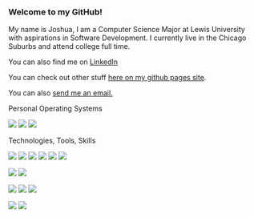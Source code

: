 ### Welcome to my GitHub!

My name is Joshua, I am a Computer Science Major at Lewis University with aspirations in Software Development. I currently live in the Chicago Suburbs and attend college full time. 

You can also find me on <a href ="https://www.linkedin.com/in/joshua-belfor/">LinkedIn</a>

You can check out other stuff <a href="https://drakador.github.io/">here on my github pages site</a>.

You can also <a href="mailto:jebelfor@gmail.com">send me an email.</a>

Personal Operating Systems

![](https://img.shields.io/badge/OS-Arch_Linux-informational?style=flat&logo=arch-linux) 
![](https://img.shields.io/badge/OS-Windows_10-informational?style=flat&logo=windows) 
![](https://img.shields.io/badge/OS-Linux-informational?style=flat&logo=linux)

Technologies, Tools, Skills

![](https://img.shields.io/badge/Language-Java-informational?style=flat&logo=Java) 
![](https://img.shields.io/badge/Language-C++-informational?style=flat&logo=c%2B%2B) 
![](https://img.shields.io/badge/Language-C%23-informational?style=flat&logo=C) 
![](https://img.shields.io/badge/Language-HTML5-informational?style=flat&logo=HTML5) 
![](https://img.shields.io/badge/Language-CSS3-informational?style=flat&logo=CSS3) 
![](https://img.shields.io/badge/Language-Python(2&3)-informational?style=flat&logo=Python) 

![](https://img.shields.io/badge/General-Computer_Hardware_Repair-informational?style=flat&logo=Lenovo) 
![](https://img.shields.io/badge/General-Computer_Software_Repair-informational?style=flat&logo=Lenovo) 

![](https://img.shields.io/badge/Microsoft-Access_2016_Certification-informational?style=flat&logo=Microsoft-Office) 
![](https://img.shields.io/badge/Microsoft-Microsoft_Office-informational?style=flat&logo=Microsoft-Office)
![](https://img.shields.io/badge/Libre-Libre_Office-informational?style=flat&logo=LibreOffice)



![](https://img.shields.io/badge/Tool-Git-orange?style=flat&logo=Git)
![](https://img.shields.io/badge/Tool-Github-orange?style=flat&logo=Github)

<!--
**Drakador/Drakador** is a ✨ _special_ ✨ repository because its `README.md` (this file) appears on your GitHub profile.



Sites to use
https://simpleicons.org/



Here are some ideas to get you started:

- 🔭 I’m currently working on ...
- 🌱 I’m currently learning ...
- 👯 I’m looking to collaborate on ...
- 🤔 I’m looking for help with ...
- 💬 Ask me about ...
- 📫 How to reach me: ...
- 😄 Pronouns: ...
- ⚡ Fun fact: ...
-->
